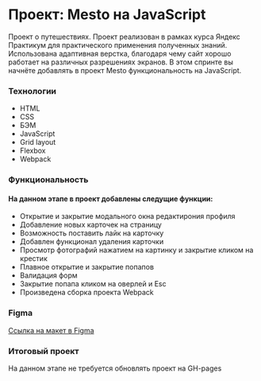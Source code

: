 # Проект: Mesto на JavaScript

Проект о путешествиях. Проект реализован в рамках курса Яндекс Практикум для практического применения полученных знаний. Использована адаптивная верстка, благодаря чему сайт хорошо работает на различных разрешениях экранов. 
В этом спринте вы начнёте добавлять в проект Mesto функциональность на JavaScript. 

### Технологии

* HTML
* CSS
* БЭМ
* JavaScript
* Grid layout
* Flexbox
* Webpack

### Функциональность

#### На данном этапе в проект добавлены следущие функции: 

* Открытие и закрытие модального окна редактирония профиля
* Добавление новых карточек на страницу
* Возможность поставить лайк на карточку
* Добавлен функционал удаления карточки
* Просмотр фотографий нажатием на картинку и закрытие кликом на крестик
* Плавное открытие и закрытие попапов
* Валидация форм
* Закрытие попапа кликом на оверлей и Esc
* Произведена сборка проекта Webpack


### Figma

[Ссылка на макет в Figma](https://www.figma.com/file/kRVLKwYG3d1HGLvh7JFWRT/JavaScript.-Sprint-6?node-id=0%3A1)

### Итоговый проект

На данном этапе не требуется обновлять проект на GH-pages

